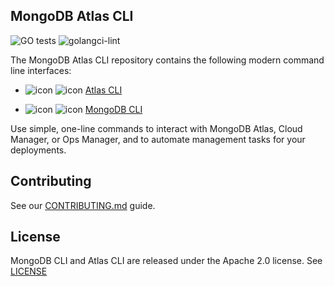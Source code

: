 ## MongoDB Atlas CLI

![GO tests](https://github.com/fmenezes/mongodb-atlas-cli/workflows/GO%20tests/badge.svg)
![golangci-lint](https://github.com/fmenezes/mongodb-atlas-cli/workflows/golangci-lint/badge.svg)

The MongoDB Atlas CLI repository contains the following modern command line interfaces:

- ![icon](https://user-images.githubusercontent.com/5663078/161288347-3d550b8c-bf06-47eb-88cb-25266383147f.png#gh-light-mode-only) ![icon](https://user-images.githubusercontent.com/5663078/161288344-33fa8e03-92ee-46ff-b490-38bf4dd8f379.png#gh-dark-mode-only)
  [Atlas CLI](atlascli.md)

- ![icon](https://user-images.githubusercontent.com/5663078/161288349-dfef2cd1-0e43-4c44-b5b9-45b7d62c85f6.png#gh-light-mode-only) ![icon](https://user-images.githubusercontent.com/5663078/161288351-0afd25c9-8a06-4a4b-b732-ecf315257aae.png#gh-dark-mode-only) 
  [MongoDB CLI](mongocli.md)

Use simple, one-line commands to interact with MongoDB Atlas, Cloud Manager, or Ops Manager, and to automate management tasks for your deployments.

## Contributing

See our [CONTRIBUTING.md](CONTRIBUTING.md) guide.

## License

MongoDB CLI and Atlas CLI are released under the Apache 2.0 license. See [LICENSE](LICENSE)
